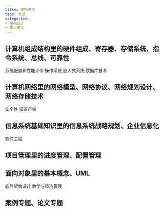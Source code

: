 ```yaml
---
title: 架构总览
tags: 考试
categories: 
- 架构设计
- 重点建议
---
```


## 计算机组成结构里的硬件组成、寄存器、存储系统、指令系统、总线、可靠性
系统配置和性能评价
操作系统
嵌入式系统
数据库技术
## 计算机网络里的网络模型、网络协议、网络规划设计、网络存储技术
安全性
知识产权
## 信息系统基础知识里的信息系统战略规划、企业信息化
软件工程
## 项目管理里的进度管理、配置管理
## 面向对象里的基本概念、UML
软件架构设计
数学与经济管理
## 案例专题、论文专题